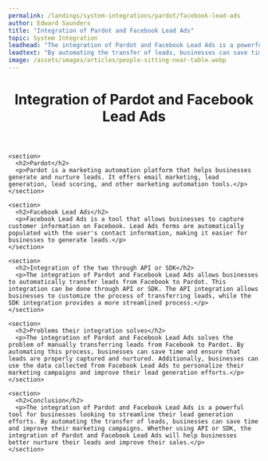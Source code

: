```yaml
---
permalink: /landings/system-integrations/pardot/facebook-lead-ads
author: Edward Saunders
title: "Integration of Pardot and Facebook Lead Ads"
topic: System Integration
leadhead: "The integration of Pardot and Facebook Lead Ads is a powerful tool for businesses looking to streamline their lead generation efforts"
leadtext: "By automating the transfer of leads, businesses can save time and improve their marketing campaigns. Whether using API or SDK, the integration of Pardot and Facebook Lead Ads will help businesses better nurture their leads and improve their sales."
image: /assets/images/articles/people-sitting-near-table.webp
---
```

<div class="arttext">    <header>
      <h1>Integration of Pardot and Facebook Lead Ads</h1>
    </header>

    <section>
      <h2>Pardot</h2>
      <p>Pardot is a marketing automation platform that helps businesses generate and nurture leads. It offers email marketing, lead generation, lead scoring, and other marketing automation tools.</p>
    </section>

    <section>
      <h2>Facebook Lead Ads</h2>
      <p>Facebook Lead Ads is a tool that allows businesses to capture customer information on Facebook. Lead Ads forms are automatically populated with the user's contact information, making it easier for businesses to generate leads.</p>
    </section>

    <section>
      <h2>Integration of the two through API or SDK</h2>
      <p>The integration of Pardot and Facebook Lead Ads allows businesses to automatically transfer leads from Facebook to Pardot. This integration can be done through API or SDK. The API integration allows businesses to customize the process of transferring leads, while the SDK integration provides a more streamlined process.</p>
    </section>

    <section>
      <h2>Problems their integration solves</h2>
      <p>The integration of Pardot and Facebook Lead Ads solves the problem of manually transferring leads from Facebook to Pardot. By automating this process, businesses can save time and ensure that leads are properly captured and nurtured. Additionally, businesses can use the data collected from Facebook Lead Ads to personalize their marketing campaigns and improve their lead generation efforts.</p>
    </section>

    <section>
      <h2>Conclusion</h2>
      <p>The integration of Pardot and Facebook Lead Ads is a powerful tool for businesses looking to streamline their lead generation efforts. By automating the transfer of leads, businesses can save time and improve their marketing campaigns. Whether using API or SDK, the integration of Pardot and Facebook Lead Ads will help businesses better nurture their leads and improve their sales.</p>
    </section>
</div>